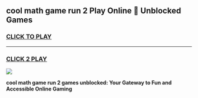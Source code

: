 
## cool math game run 2 Play Online 👋 Unblocked Games
<h3>
<a href="https://news.freeplayer.one?title=cool_math_game_run_2&ref=17CMG">CLICK TO PLAY</a></h3>
<hr>

<h3>
<a href="https://news.freeplayer.one?title=cool_math_game_run_2&ref=17CMG">CLICK 2 PLAY</a>
  
</h3>

<a href="https://news.freeplayer.one?title=cool_math_game_run_2&ref=17CMG/"><img src="https://clearcache.store/games.png"></a>


**cool math game run 2 games unblocked: Your Gateway to Fun and Accessible Online Gaming**
